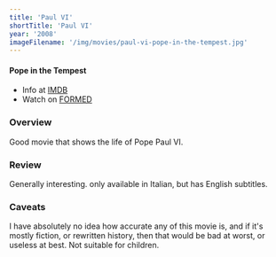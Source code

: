 ```yaml
---
title: 'Paul VI'
shortTitle: 'Paul VI'
year: '2008'
imageFilename: '/img/movies/paul-vi-pope-in-the-tempest.jpg'
---
```


#### Pope in the Tempest

* Info at [IMDB](https://www.imdb.com/title/tt1331063/)
* Watch on [FORMED](https://watch.formed.org/paul-vi-the-pope-in-the-tempest)

### Overview

Good movie that shows the life of Pope Paul VI.

### Review

Generally interesting. only available in Italian, but has English subtitles.

### Caveats

I have absolutely no idea how accurate any of this movie is, and if it's mostly fiction, or rewritten history, then that would be bad at worst, or useless at best. Not suitable for children.
